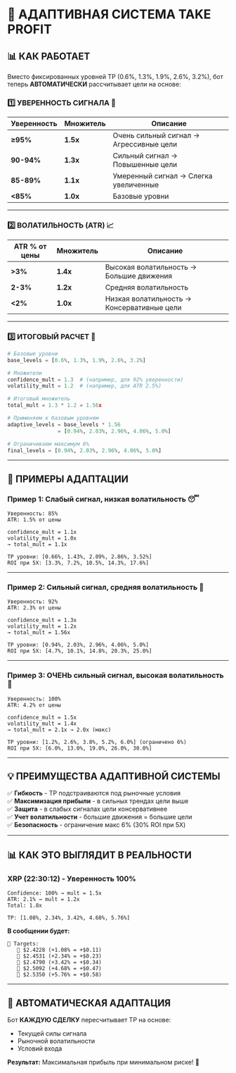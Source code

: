 # 🎯 АДАПТИВНАЯ СИСТЕМА TAKE PROFIT

## 📊 **КАК РАБОТАЕТ**

Вместо фиксированных уровней TP (0.6%, 1.3%, 1.9%, 2.6%, 3.2%), бот теперь **АВТОМАТИЧЕСКИ** рассчитывает цели на основе:

### **1️⃣ УВЕРЕННОСТЬ СИГНАЛА** 💯

| Уверенность | Множитель | Описание |
|------------|-----------|----------|
| **≥95%** | **1.5x** | Очень сильный сигнал → Агрессивные цели |
| **90-94%** | **1.3x** | Сильный сигнал → Повышенные цели |
| **85-89%** | **1.1x** | Умеренный сигнал → Слегка увеличенные |
| **<85%** | **1.0x** | Базовые уровни |

---

### **2️⃣ ВОЛАТИЛЬНОСТЬ (ATR)** 📈

| ATR % от цены | Множитель | Описание |
|--------------|-----------|----------|
| **>3%** | **1.4x** | Высокая волатильность → Большие движения |
| **2-3%** | **1.2x** | Средняя волатильность |
| **<2%** | **1.0x** | Низкая волатильность → Консервативные цели |

---

### **3️⃣ ИТОГОВЫЙ РАСЧЕТ** 🧮

```python
# Базовые уровни
base_levels = [0.6%, 1.3%, 1.9%, 2.6%, 3.2%]

# Множители
confidence_mult = 1.3  # (например, для 92% уверенности)
volatility_mult = 1.2  # (например, для ATR 2.5%)

# Итоговый множитель
total_mult = 1.3 * 1.2 = 1.56x

# Применяем к базовым уровням
adaptive_levels = base_levels * 1.56
                = [0.94%, 2.03%, 2.96%, 4.06%, 5.0%]

# Ограничиваем максимум 6%
final_levels = [0.94%, 2.03%, 2.96%, 4.06%, 5.0%]
```

---

## 🎯 **ПРИМЕРЫ АДАПТАЦИИ**

### **Пример 1: Слабый сигнал, низкая волатильность** 😴
```
Уверенность: 85%
ATR: 1.5% от цены

confidence_mult = 1.1x
volatility_mult = 1.0x
→ total_mult = 1.1x

TP уровни: [0.66%, 1.43%, 2.09%, 2.86%, 3.52%]
ROI при 5X: [3.3%, 7.2%, 10.5%, 14.3%, 17.6%]
```

---

### **Пример 2: Сильный сигнал, средняя волатильность** 💪
```
Уверенность: 92%
ATR: 2.3% от цены

confidence_mult = 1.3x
volatility_mult = 1.2x
→ total_mult = 1.56x

TP уровни: [0.94%, 2.03%, 2.96%, 4.06%, 5.0%]
ROI при 5X: [4.7%, 10.1%, 14.8%, 20.3%, 25.0%]
```

---

### **Пример 3: ОЧЕНЬ сильный сигнал, высокая волатильность** 🚀
```
Уверенность: 100%
ATR: 4.2% от цены

confidence_mult = 1.5x
volatility_mult = 1.4x
→ total_mult = 2.1x → 2.0x (макс)

TP уровни: [1.2%, 2.6%, 3.8%, 5.2%, 6.0%] (ограничено 6%)
ROI при 5X: [6.0%, 13.0%, 19.0%, 26.0%, 30.0%]
```

---

## 💡 **ПРЕИМУЩЕСТВА АДАПТИВНОЙ СИСТЕМЫ**

✅ **Гибкость** - TP подстраиваются под рыночные условия  
✅ **Максимизация прибыли** - в сильных трендах цели выше  
✅ **Защита** - в слабых сигналах цели консервативнее  
✅ **Учет волатильности** - большие движения = большие цели  
✅ **Безопасность** - ограничение макс 6% (30% ROI при 5X)

---

## 📊 **КАК ЭТО ВЫГЛЯДИТ В РЕАЛЬНОСТИ**

### **XRP (22:30:12) - Уверенность 100%**
```
Confidence: 100% → mult = 1.5x
ATR: 2.1% → mult = 1.2x
Total: 1.8x

TP: [1.08%, 2.34%, 3.42%, 4.68%, 5.76%]
```

**В сообщении будет:**
```
🎯 Targets:
   🥇 $2.4228 (+1.08% = +$0.11)
   🥈 $2.4531 (+2.34% = +$0.23)
   🥉 $2.4790 (+3.42% = +$0.34)
   💎 $2.5092 (+4.68% = +$0.47)
   🚀 $2.5350 (+5.76% = +$0.58)
```

---

## 🔄 **АВТОМАТИЧЕСКАЯ АДАПТАЦИЯ**

Бот **КАЖДУЮ СДЕЛКУ** пересчитывает TP на основе:
- Текущей силы сигнала
- Рыночной волатильности
- Условий входа

**Результат:** Максимальная прибыль при минимальном риске! 🎉




